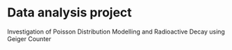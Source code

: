 # Data analysis project
Investigation of Poisson Distribution Modelling and Radioactive Decay using Geiger Counter
